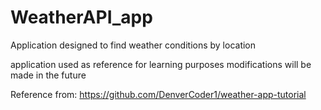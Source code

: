 # WeatherAPI_app
Application designed to find weather conditions by location

application used as reference for learning purposes
modifications will be made in the future

Reference from: https://github.com/DenverCoder1/weather-app-tutorial

